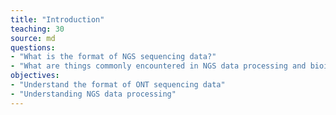 ```yaml
---
title: "Introduction"
teaching: 30
source: md
questions:
- "What is the format of NGS sequencing data?"
- "What are things commonly encountered in NGS data processing and bioinformatics?"
objectives:
- "Understand the format of ONT sequencing data"
- "Understanding NGS data processing"
---
```

